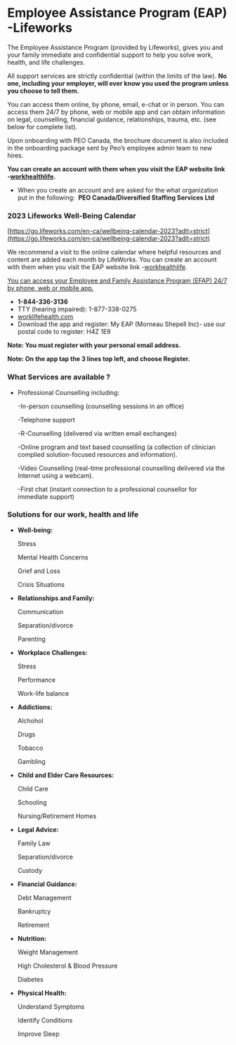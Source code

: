 # Employee Assistance Program (EAP) -Lifeworks

The Employee Assistance Program (provided by Lifeworks), gives you and your family immediate and confidential support to help you solve work, health, and life challenges.

All support services are strictly confidential (within the limits of the law). **No one, including your employer, will ever know you used the program unless you choose to tell them.**

You can access them online, by phone, email, e-chat or in person. You can access them 24/7 by phone, web or mobile app and can obtain information on legal, counselling, financial guidance, relationships, trauma, etc. (see below for complete list).

Upon onboarding with PEO Canada, the brochure document is also included in the onboarding package sent by Peo’s employee admin team to new hires.

 **You can create an account with them when you visit the EAP website link -[workhealthlife](https://www.workhealthlife.com/).**

- When you create an account and are asked for the what organization put in the following: 
 **PEO Canada/Diversified Staffing Services Ltd**

### 2023 Lifeworks Well-Being Calendar
[https://go.lifeworks.com/en-ca/wellbeing-calendar-2023?adlt=strict](https://go.lifeworks.com/en-ca/wellbeing-calendar-2023?adlt=strict)

We recommend a visit to the online calendar where helpful resources and content are added each month by LifeWorks. You can create an account with them when you visit the EAP website link -[workhealthlife](https://www.workhealthlife.com/).

[You can access your Employee and Family Assistance Program (EFAP) 24/7 by phone, web or mobile app.](https://www.workhealthlife.com/)

- **1-844-336-3136**
- TTY (hearing impaired): 1-877-338-0275
- [worklifehealth.com](https://www.workhealthlife.com/)
- Download the app and register: My EAP (Morneau Shepell Inc)- use our postal code to register: H4Z 1E9

**Note: You must register with your personal email address.**

**Note:  On the app tap the 3 lines top left, and choose Register.**

### What Services are available ?

- Professional Counselling including:
    
    -In-person counselling (counselling sessions in an office) 
    
    -Telephone support
    
    -R-Counselling (delivered via written email exchanges)
    
    -Online program and text based counselling (a collection of clinician complied solution-focused resources and information).
    
    -Video Counselling  (real-time professional counselling delivered via the Internet using a webcam).
    
    -First chat (instant connection to a professional counsellor for immediate support)
    

### Solutions for our work, health and life

- **Well-being:**
    
    Stress
    
    Mental Health Concerns
    
    Grief and Loss
    
    Crisis Situations
    

- **Relationships and Family:**
    
    Communication
    
    Separation/divorce
    
    Parenting
    

- **Workplace Challenges:**
    
    Stress
    
    Performance
    
    Work-life balance
    

- **Addictions:**
    
    Alchohol
    
    Drugs
    
    Tobacco
    
    Gambling
    

- **Child and Elder Care Resources:**
    
    Child Care
    
    Schooling
    
    Nursing/Retirement Homes
    

- **Legal Advice:**
    
    Family Law
    
    Separation/divorce
    
    Custody
    

- **Financial Guidance:**
    
    Debt Management
    
    Bankruptcy
    
    Retirement
    

- **Nutrition:**
    
    Weight Management
    
    High Cholesterol & Blood Pressure
    
    Diabetes
    

- **Physical Health:**
    
    Understand Symptoms
    
    Identify Conditions
    
    Improve Sleep